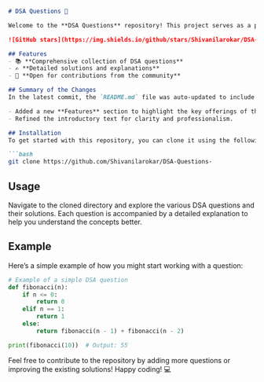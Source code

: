 ```markdown
# DSA Questions 🚀

Welcome to the **DSA Questions** repository! This project serves as a platform for developers and learners to practice and enhance their skills in Data Structures and Algorithms (DSA). This repository is designed to help you improve your understanding of various data structures and algorithms through a collection of questions and solutions.

![GitHub stars](https://img.shields.io/github/stars/Shivanilarokar/DSA-Questions-?style=social) ![Forks](https://img.shields.io/github/forks/Shivanilarokar/DSA-Questions-?style=social)

## Features
- 📚 **Comprehensive collection of DSA questions**
- ✍️ **Detailed solutions and explanations**
- 🤝 **Open for contributions from the community**

## Summary of the Changes
In the latest commit, the `README.md` file was auto-updated to include an improved structure and additional information about the repository's features. The changes made are as follows:

- Added a new **Features** section to highlight the key offerings of the repository.
- Refined the introductory text for clarity and professionalism.

## Installation
To get started with this repository, you can clone it using the following command:

```bash
git clone https://github.com/Shivanilarokar/DSA-Questions-
```

## Usage
Navigate to the cloned directory and explore the various DSA questions and their solutions. Each question is accompanied by a detailed explanation to help you understand the concepts better.

## Example
Here’s a simple example of how you might start working with a question:

```python
# Example of a simple DSA question
def fibonacci(n):
    if n <= 0:
        return 0
    elif n == 1:
        return 1
    else:
        return fibonacci(n - 1) + fibonacci(n - 2)

print(fibonacci(10))  # Output: 55
```

Feel free to contribute to the repository by adding more questions or improving the existing solutions! Happy coding! 💻
```